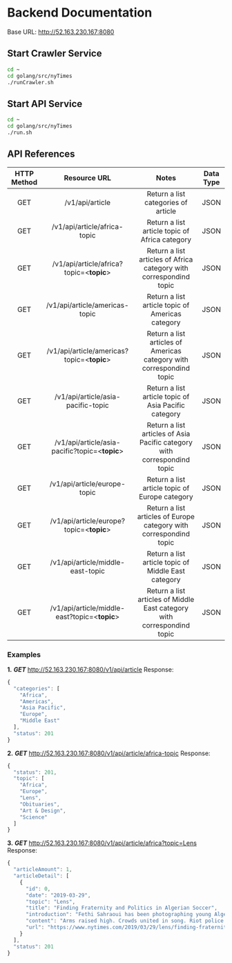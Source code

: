 # Backend Documentation

Base URL: http://52.163.230.167:8080
## Start Crawler Service
```bash
cd ~
cd golang/src/nyTimes
./runCrawler.sh
```
## Start API Service
```bash
cd ~
cd golang/src/nyTimes
./run.sh
```

## API References

| HTTP Method |            Resource URL            |                                Notes                               |  Data Type |
|:-----------:|:----------------------------------:|:------------------------------------------------------------------:|:----------:|
|     GET     |           /v1/api/article          | Return a list categories of article |    JSON    |
|     GET     |    /v1/api/article/africa-topic    |      Return a list article topic of Africa category   | JSON |
|     GET     |    /v1/api/article/africa?topic=<__topic__>    |      Return a list articles of Africa category with correspondind topic  | JSON |
|     GET     |    /v1/api/article/americas-topic    |      Return a list article topic of Americas category   | JSON |
|     GET     |    /v1/api/article/americas?topic=<__topic__>    |      Return a list articles of Americas category with correspondind topic  | JSON |
|     GET     |    /v1/api/article/asia-pacific-topic    |      Return a list article topic of Asia Pacific category   | JSON |
|     GET     |    /v1/api/article/asia-pacific?topic=<__topic__>    |      Return a list articles of Asia Pacific category with correspondind topic  | JSON |
|     GET     |    /v1/api/article/europe-topic    |      Return a list article topic of Europe category   | JSON |
|     GET     |    /v1/api/article/europe?topic=<__topic__>    |      Return a list articles of Europe category with correspondind topic  | JSON |
|     GET     |    /v1/api/article/middle-east-topic    |      Return a list article topic of Middle East category   | JSON |
|     GET     |    /v1/api/article/middle-east?topic=<__topic__>    |      Return a list articles of Middle East category with correspondind topic  | JSON |

### Examples
__1.__ ___GET___ http://52.163.230.167:8080/v1/api/article
Response:
```js
{
  "categories": [
    "Africa",
    "Americas",
    "Asia Pacific",
    "Europe",
    "Middle East"
  ],
  "status": 201
}
```
__2.__ ___GET___ http://52.163.230.167:8080/v1/api/article/africa-topic
Response:
```js
{
  "status": 201,
  "topic": [
    "Africa",
    "Europe",
    "Lens",
    "Obituaries",
    "Art & Design",
    "Science"
  ]
}
```

__3.__ ___GET___ http://52.163.230.167:8080/v1/api/article/africa?topic=Lens
Response:
```js
{
  "articleAmount": 1,
  "articleDetail": [
    {
      "id": 0,
      "date": "2019-03-29",
      "topic": "Lens",
      "title": "Finding Fraternity and Politics in Algerian Soccer",
      "introduction": "Fethi Sahraoui has been photographing young Algerians who rush to local stadiums for biweekly soccer matches and for a chance to be heard.",
      "content": "Arms raised high. Crowds united in song. Riot police armed with batons. These images could have been taken at political rallies or protests. But they weren’t. They were from soccer matches in northwestern Algeria.The sport is so popular in the North African nation and the region, that it’s been given the Marxist treatment: “We call it the opium of the people,” Fethi Sahraoui said. Since 2015, Mr. Sahraoui has photographed roughly 30 games in his hometown, Mascara, and in neighboring Relizane. The result is “Stadiumphilia.”During soccer season — which runs from late August until the end of May — young men storm stadiums to watch local teams face off in biweekly matches. Unlike those fans, Mr. Sahraoui isn’t concerned with the athletes. He turns his lens toward the surrounding commotion, the fervent faces in the stands.The atmosphere is electric, to say the least. Algerian law prohibits anyone under 18 to enter the stadiums without a guardian, Mr. Sahraoui said. But that doesn’t stop young boys from trying to jump over fences to see the action.On the surface, the takeaway is that Algerians are soccer fanatics. But Mr. Sahraoui sees beyond the entertainment. He says the stadiums have become platforms for young men to find a sense of brotherhood and to escape the pressures of daily life. After spending years among those crowds, he adds,  he can’t help but link the energy of those games to current protests.In February, President Abdelaziz Bouteflika announced that he would run for a fifth term. Algerians had been living under his rule for 20 years, and they had had enough. Thousands of demonstrators have been taking to the streets demanding his resignation, citing problems like corruption and stifling unemployment.Life is particularly rough for Algerian youth. According to the International Monetary Fund, the unemployment rate among Algerians between the ages of 15 and 24 is more than 28 percent. And a third of youth are either unemployed or not in school. “We need to admit that what’s happening in Algeria, this popular movement or popular uprising, it’s orchestrated mainly by youth,” Mr. Sahraoui said.He feels that before the protests, young Algerians took out their frustrations in the soccer stadiums. Their songs and chants were highly political and socially conscious: They would imagine better lives or call for local politicians to step down. Some would sing tribute songs to friends who had perished trying to cross the Mediterranean, Mr. Sahroui said.Politics has long been intertwined with the sport. In one image, a boy peers out from behind a poster of Zougari Taher, a man who died during the Algerian war for independence from France in the 1950s and ’60s. Locals herald Mr. Taher as a martyr, and the stadium in Relizane is named after him.With the recent protests, Algerians have turned to the streets. “I’m happy for them because it’s a larger space and a lot of people are hearing them and paying attention to them,” Mr. Sahraoui said. The streets also allows for more unity. Women have openly taken part in the demonstrations, while soccer has always been a “manly” sport in the country, Mr. Sahraoui said. He wanted this essay to focus on young fans, and most if not all of those happened to be boys.Mr. Sahraoui couldn’t exactly see himself in those youngsters. Growing up, his family thought the games were dangerous and prohibited him from going. “Working on this project, it was like a delayed exploration of this universe,” he said. “I went there as a photographer, but there was the young child who was inside me.”Fun fact: These images — and all of his personal projects — were taken with smartphones. But he says if no one notices, “it’s a good sign.” He feels at ease with the device. Plus, carrying a larger digital camera would have drawn the curiosity of riot police, while a phone helped him blend in with the crowds.“I think that a photographer will remain a photographer,” he said. “Even with an iPhone.”Follow @nytimesphoto and @_SaraAridi on Twitter. You can also find us on Facebook and Instagram.",
      "url": "https://www.nytimes.com/2019/03/29/lens/finding-fraternity-and-politics-in-algerian-soccer.html?partner=rss&emc=rss"
    }
  ],
  "status": 201
}
```
